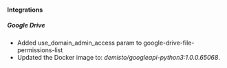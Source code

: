 #### Integrations
##### Google Drive
- Added use_domain_admin_access param to google-drive-file-permissions-list
- Updated the Docker image to: *demisto/googleapi-python3:1.0.0.65068*.
